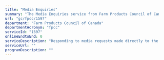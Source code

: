 ```yaml
---
title: "Media Enquiries"
summary: "The Media Enquiries service from Farm Products Council of Canada is not available end-to-end online, according to the GC Service Inventory."
url: "gc/fpcc/1597"
department: "Farm Products Council of Canada"
departmentAcronym: "fpcc"
serviceId: "1597"
onlineEndtoEnd: 0
serviceDescription: "Responding to media requests made directly to the Farm products Council of Canada"
serviceUrl: ""
programDescription: ""
---
```

